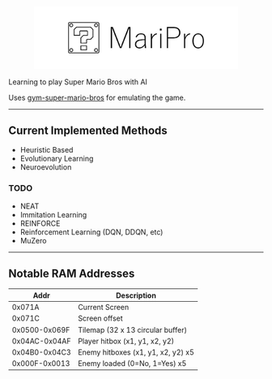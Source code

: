 <p align="center">
  <img src="https://github.com/hexhowells/MariPro/blob/main/banner.png" width=80%>
</p>

Learning to play Super Mario Bros with AI

Uses [gym-super-mario-bros](https://github.com/Kautenja/gym-super-mario-bros) for emulating the game.

---

## Current Implemented Methods
- Heuristic Based
- Evolutionary Learning
- Neuroevolution

### TODO
- NEAT
- Immitation Learning
- REINFORCE
- Reinforcement Learning (DQN, DDQN, etc)
- MuZero

---

## Notable RAM Addresses
| Addr | Description |
| ---- | ----------- |
| 0x071A | Current Screen |
| 0x071C | Screen offset |
| 0x0500-0x069F | Tilemap (32 x 13 circular buffer) |
| 0x04AC-0x04AF | Player hitbox (x1, y1, x2, y2) |
| 0x04B0-0x04C3 | Enemy hitboxes (x1, y1, x2, y2) x5 |
| 0x000F-0x0013 | Enemy loaded (0=No, 1=Yes) x5 |
